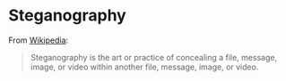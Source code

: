 # Steganography

From [Wikipedia](https://en.wikipedia.org/wiki/Steganography):

> Steganography is the art or practice of concealing a file, message, image, or video within another file, message, image, or video.
